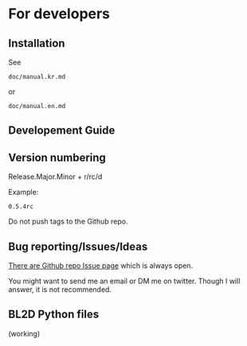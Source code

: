 For developers
============

Installation
---------

See 
```
doc/manual.kr.md 
```
or 
```
doc/manual.en.md
```

Developement Guide
-----------------

Version numbering
---------------

Release.Major.Minor + r/rc/d

Example:
```
0.5.4rc
```

Do not push tags to the Github repo.

Bug reporting/Issues/Ideas
-----------

[There are Github repo Issue page](https://github.com/sus-unn/bl2d/issues) which is always open. 

You might want to send me an email or DM me on twitter. Though I will answer, it is not recommended.

BL2D Python files
--------------

(working)


